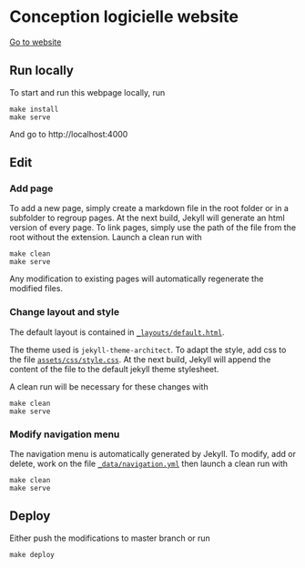# Conception logicielle website

[Go to website](https://conception-objet.github.io/)

## Run locally

To start and run this webpage locally, run
```
make install
make serve
```
And go to http://localhost:4000


## Edit

### Add page

To add a new page, simply create a markdown file in the root folder or in a subfolder to regroup pages. At the next build, Jekyll will generate an html version of every page. To link pages, simply use the path of the file from the root without the extension. Launch a clean run with
```
make clean
make serve
```

Any modification to existing pages will automatically regenerate the modified files.

### Change layout and style

The default layout is contained in [`_layouts/default.html`](https://github.com/conception-objet/conception-objet.github.io/blob/master/_layouts/default.html).

The theme used is `jekyll-theme-architect`. To adapt the style, add css to the file [`assets/css/style.css`](https://github.com/conception-objet/conception-objet.github.io/blob/master/assets/css/style.css). At the next build, Jekyll will append the content of the file to the default jekyll theme stylesheet.

A clean run will be necessary for these changes with
```
make clean
make serve
```

### Modify navigation menu

The navigation menu is automatically generated by Jekyll. To modify, add or delete, work on the file [`_data/navigation.yml`](https://github.com/conception-objet/conception-objet.github.io/blob/master/_data/navigation.yml) then launch a clean run with
```
make clean
make serve
```

## Deploy

Either push the modifications to master branch or run
```
make deploy
```